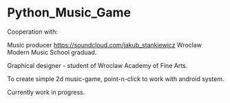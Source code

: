 # Python_Music_Game
Cooperation with:

  Music producer https://soundcloud.com/jakub_stankiewicz Wroclaw Modern Music School graduad.
  
  Graphical designer - student of Wroclaw Academy of Fine Arts. 

To create simple 2d music-game, point-n-click to work with android system. 

Currently work in progress.
